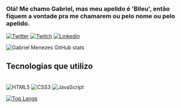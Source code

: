 ### Olá! Me chamo Gabriel, mas meu apelido é 'Bileu', então fiquem a vontade pra me chamarem ou pelo nome ou pelo apelido. 

[![Twitter](https://img.shields.io/badge/Twitter-1DA1F2?style=for-the-badge&logo=twitter&logoColor=white
)](https://twitter.com/ebileu)
[![Twitch](https://img.shields.io/badge/Twitch-9146FF?style=for-the-badge&logo=twitch&logoColor=white
)](https://www.twitch.tv/thebileu)
[![Linkedin](https://img.shields.io/badge/LinkedIn-0077B5?style=for-the-badge&logo=linkedin&logoColor=white
)](https://www.linkedin.com/in/gabriel-menezes-266ab7266/)

![Gabriel Menezes GitHub stats](https://github-readme-stats.vercel.app/api?username=TheBILEU&show_icons=true&theme=synthwave)

## Tecnologias que utilizo

<div style="display: inline-block"><br/>
  <img align="center" alt="HTML5" src="https://img.shields.io/badge/HTML5-E34F26?style=for-the-badge&logo=html5&logoColor=white">
   <img align="center" alt="CSS3" src="https://img.shields.io/badge/CSS3-1572B6?style=for-the-badge&logo=css3&logoColor=white">
  <img align="center" alt="JavaScript" src="https://img.shields.io/badge/JavaScript-F7DF1E?style=for-the-badge&logo=javascript&logoColor=black">
</div>

<br/>

  [![Top Langs](https://github-readme-stats.vercel.app/api/top-langs/?username=TheBILEU)](https://github.com/TheBILEU/github-readme-stats)
